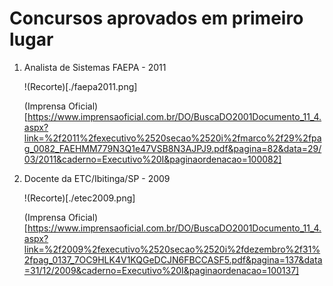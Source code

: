 # Concursos aprovados em primeiro lugar

1. Analista de Sistemas FAEPA - 2011
  
    !(Recorte)[./faepa2011.png]
  
    (Imprensa Oficial)[https://www.imprensaoficial.com.br/DO/BuscaDO2001Documento_11_4.aspx?link=%2f2011%2fexecutivo%2520secao%2520i%2fmarco%2f29%2fpag_0082_FAEHMM779N3Q1e47VSB8N3AJPJ9.pdf&pagina=82&data=29/03/2011&caderno=Executivo%20I&paginaordenacao=100082]

2. Docente da ETC/Ibitinga/SP - 2009
   
    !(Recorte)[./etec2009.png]
   
    (Imprensa Oficial)[https://www.imprensaoficial.com.br/DO/BuscaDO2001Documento_11_4.aspx?link=%2f2009%2fexecutivo%2520secao%2520i%2fdezembro%2f31%2fpag_0137_7OC9HLK4V1KQGeDCJN6FBCCASF5.pdf&pagina=137&data=31/12/2009&caderno=Executivo%20I&paginaordenacao=100137]